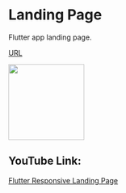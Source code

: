 # Landing Page 

Flutter app landing page.  

[URL](https://landing-18272.web.app)  

<img src="https://user-images.githubusercontent.com/1112242/152406029-1b867e47-d95a-4e36-9196-839fe4240286.png" width="150"> 

## YouTube Link:

[Flutter Responsive Landing Page](https://youtu.be/RaXmv_955SI)

